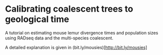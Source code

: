 # Calibrating coalescent trees to geological time

A tutorial on estimating mouse lemur divergence times and population sizes using RADseq data and the multi-species coalescent.

A detailed explanation is given in (bit.ly/mousies)[http://bit.ly/mousies]
